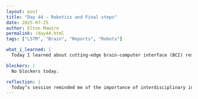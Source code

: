 ```yaml
---
layout: post
title: "Day 44 – Robotics and Final steps"
date: 2025-07-25
author: Elton Mawire
permalink: /day44.html
tags: ["LSTM", "Brain", "Reports", "Robots"]

what_i_learned: |
  Today I learned about cutting-edge brain-computer interface (BCI) research from a professor at The University of Alabama. He introduced us to how brain signals and muscle movements can be used to control robotic systems. It was fascinating to learn how signals like blinking and jaw clenching can trigger movement in robotics, and how this research could enhance accessibility and human-machine interaction in the future. I also reinforced my understanding of LSTM performance evaluation by calculating additional metrics like R², RMSE, MAE, and MSE, and reviewing the implications of each for model accuracy and reliability.

blockers: |
  No blockers today.

reflection: |
  Today’s session reminded me of the importance of interdisciplinary innovation—how combining neuroscience, engineering, and AI can lead to meaningful and impactful technologies. Getting to physically interact with BCI-controlled robots made the research feel very real and tangible. It was also a great moment of team bonding and curiosity. Meeting with our graduate mentor helped us refocus on our timeline, especially as we prepare to wrap up the program. There’s a strong feeling of urgency and pride as we prepare our final report and slides, and I’m motivated to finish strong.
---
```

